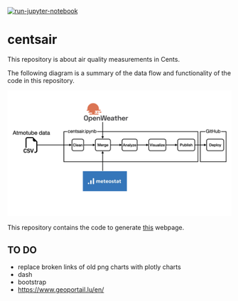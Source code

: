 [![run-jupyter-notebook](https://github.com/cavrilionis/centsair/actions/workflows/main.yml/badge.svg)](https://github.com/cavrilionis/centsair/actions/workflows/main.yml)

# centsair

This repository is about air quality measurements in Cents.

The following diagram is a summary of the data flow and functionality of the code in this repository.

![data flow](./data_flow.png?raw=true "Data flow")

This repository contains the code to generate <a href="https://www.centsair.lu" target="_blank">this</a> webpage.

## TO DO

- replace broken links of old png charts with plotly charts
- dash
- bootstrap
- https://www.geoportail.lu/en/
